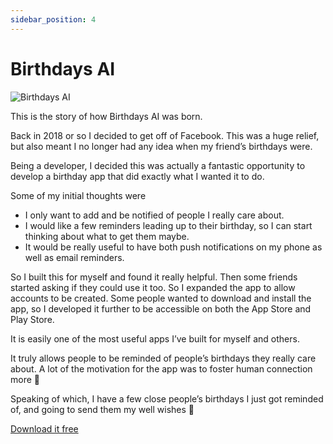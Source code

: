 ```yaml
---
sidebar_position: 4
---
```


# Birthdays AI

![Birthdays AI](/img/birthdays-ai.jpg)

This is the story of how Birthdays AI was born.

Back in 2018 or so I decided to get off of Facebook. This was a huge relief, but also meant I no longer had any idea when my friend’s birthdays were.

Being a developer, I decided this was actually a fantastic opportunity to develop a birthday app that did exactly what I wanted it to do.

Some of my initial thoughts were

- I only want to add and be notified of people I really care about.
- I would like a few reminders leading up to their birthday, so I can start thinking about what to get them maybe.
- It would be really useful to have both push notifications on my phone as well as email reminders.

So I built this for myself and found it really helpful. Then some friends started asking if they could use it too. So I expanded the app to allow accounts to be created. Some people wanted to download and install the app, so I developed it further to be accessible on both the App Store and Play Store.

It is easily one of the most useful apps I’ve built for myself and others.

It truly allows people to be reminded of people’s birthdays they really care about. A lot of the motivation for the app was to foster human connection more 🙂

Speaking of which, I have a few close people’s birthdays I just got reminded of, and going to send them my well wishes 🙂

[Download it free](https://birthdays.ai/)

